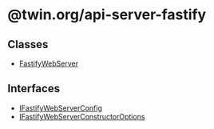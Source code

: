 # @twin.org/api-server-fastify

## Classes

- [FastifyWebServer](classes/FastifyWebServer.md)

## Interfaces

- [IFastifyWebServerConfig](interfaces/IFastifyWebServerConfig.md)
- [IFastifyWebServerConstructorOptions](interfaces/IFastifyWebServerConstructorOptions.md)
